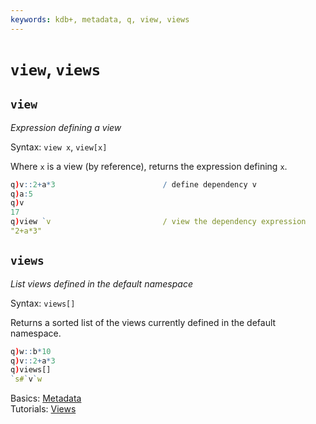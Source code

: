 ```yaml
---
keywords: kdb+, metadata, q, view, views
---
```


# `view`, `views`




## `view`

_Expression defining a view_

Syntax: `view x`, `view[x]`

Where `x` is a view (by reference), returns the expression defining `x`.

```q
q)v::2+a*3                        / define dependency v
q)a:5
q)v
17
q)view `v                         / view the dependency expression
"2+a*3"
```



## `views`

_List views defined in the default namespace_

Syntax: `views[]`

Returns a sorted list of the views currently defined in the default namespace.

```q
q)w::b*10
q)v::2+a*3
q)views[]
`s#`v`w
```


<i class="far fa-hand-point-right"></i> 
Basics: [Metadata](../basics/metadata.md)  
Tutorials: [Views](../learn/views.md)
